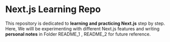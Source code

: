 # Next.js Learning Repo

This repository is dedicated to **learning and practicing Next.js** step by step.  
Here, We willl be experimenting with different Next.js features and writing **personal notes** in Folder README_1 , README_2 for future reference. 
